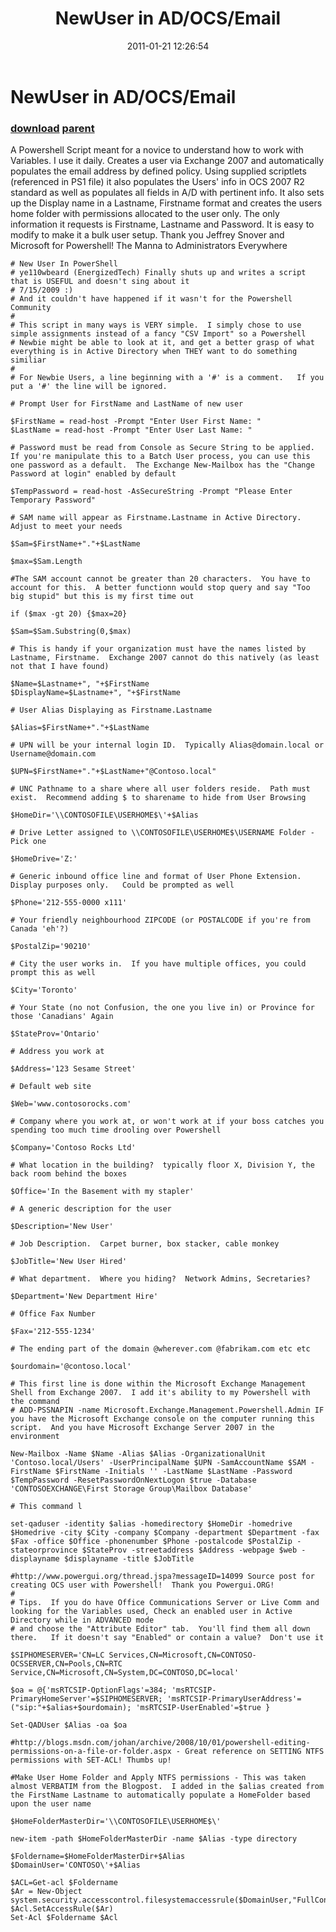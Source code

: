 ﻿---
pid:            2469
parent:         1491
children:       
poster:         Chris
title:          NewUser in AD/OCS/Email
date:           2011-01-21 12:26:54
description:    A Powershell Script meant for a novice to understand how to work with Variables.  I use it daily.  Creates a user via Exchange 2007 and automatically populates the email address by defined policy.  Using supplied scriptlets (referenced in PS1 file) it also populates the Users' info in OCS 2007 R2 standard as well as populates all fields in A/D with pertinent info.  It also sets up the Display name in a Lastname, Firstname format and creates the users home folder with permissions allocated to the user only.   The only information it requests is Firstname, Lastname and Password.  It is easy to modify to make it a bulk user setup.  Thank you Jeffrey Snover and Microsoft for Powershell! The Manna to Administrators Everywhere
format:         vbnet
---

# NewUser in AD/OCS/Email

### [download](2469.vb) [parent](1491.md) 

A Powershell Script meant for a novice to understand how to work with Variables.  I use it daily.  Creates a user via Exchange 2007 and automatically populates the email address by defined policy.  Using supplied scriptlets (referenced in PS1 file) it also populates the Users' info in OCS 2007 R2 standard as well as populates all fields in A/D with pertinent info.  It also sets up the Display name in a Lastname, Firstname format and creates the users home folder with permissions allocated to the user only.   The only information it requests is Firstname, Lastname and Password.  It is easy to modify to make it a bulk user setup.  Thank you Jeffrey Snover and Microsoft for Powershell! The Manna to Administrators Everywhere

```vbnet
# New User In PowerShell 
# ye110wbeard (EnergizedTech) Finally shuts up and writes a script that is USEFUL and doesn't sing about it 
# 7/15/2009 :) 
# And it couldn't have happened if it wasn't for the Powershell Community 
# 
# This script in many ways is VERY simple.  I simply chose to use simple assignments instead of a fancy "CSV Import" so a Powershell 
# Newbie might be able to look at it, and get a better grasp of what everything is in Active Directory when THEY want to do something similiar 
# 
# For Newbie Users, a line beginning with a '#' is a comment.   If you put a '#' the line will be ignored. 

# Prompt User for FirstName and LastName of new user 

$FirstName = read-host -Prompt "Enter User First Name: " 
$LastName = read-host -Prompt "Enter User Last Name: " 

# Password must be read from Console as Secure String to be applied.  If you're manipulate this to a Batch User process, you can use this one password as a default.  The Exchange New-Mailbox has the "Change Password at login" enabled by default 

$TempPassword = read-host -AsSecureString -Prompt "Please Enter Temporary Password" 

# SAM name will appear as Firstname.Lastname in Active Directory.   Adjust to meet your needs 

$Sam=$FirstName+"."+$LastName 

$max=$Sam.Length 

#The SAM account cannot be greater than 20 characters.  You have to account for this.  A better functionn would stop query and say "Too big stupid" but this is my first time out 

if ($max -gt 20) {$max=20} 

$Sam=$Sam.Substring(0,$max) 

# This is handy if your organization must have the names listed by Lastname, Firstname.  Exchange 2007 cannot do this natively (as least not that I have found) 

$Name=$Lastname+", "+$FirstName 
$DisplayName=$Lastname+", "+$FirstName 

# User Alias Displaying as Firstname.Lastname 

$Alias=$FirstName+"."+$LastName 

# UPN will be your internal login ID.  Typically Alias@domain.local or Username@domain.com 

$UPN=$FirstName+"."+$LastName+"@Contoso.local" 

# UNC Pathname to a share where all user folders reside.  Path must exist.  Recommend adding $ to sharename to hide from User Browsing 

$HomeDir='\\CONTOSOFILE\USERHOME$\'+$Alias 

# Drive Letter assigned to \\CONTOSOFILE\USERHOME$\USERNAME Folder - Pick one 

$HomeDrive='Z:' 

# Generic inbound office line and format of User Phone Extension.  Display purposes only.   Could be prompted as well 

$Phone='212-555-0000 x111' 

# Your friendly neighbourhood ZIPCODE (or POSTALCODE if you're from Canada 'eh'?) 

$PostalZip='90210' 

# City the user works in.  If you have multiple offices, you could prompt this as well 

$City='Toronto' 

# Your State (no not Confusion, the one you live in) or Province for those 'Canadians' Again 

$StateProv='Ontario' 

# Address you work at 

$Address='123 Sesame Street' 

# Default web site 

$Web='www.contosorocks.com' 

# Company where you work at, or won't work at if your boss catches you spending too much time drooling over Powershell 

$Company='Contoso Rocks Ltd' 

# What location in the building?  typically floor X, Division Y, the back room behind the boxes 

$Office='In the Basement with my stapler' 

# A generic description for the user 

$Description='New User' 

# Job Description.  Carpet burner, box stacker, cable monkey 

$JobTitle='New User Hired' 

# What department.  Where you hiding?  Network Admins, Secretaries? 

$Department='New Department Hire' 

# Office Fax Number 

$Fax='212-555-1234' 

# The ending part of the domain @wherever.com @fabrikam.com etc etc 

$ourdomain='@contoso.local' 

# This first line is done within the Microsoft Exchange Management Shell from Exchange 2007.  I add it's ability to my Powershell with the command 
# ADD-PSSNAPIN -name Microsoft.Exchange.Management.Powershell.Admin IF you have the Microsoft Exchange console on the computer running this script.  And you have Microsoft Exchange Server 2007 in the environment 

New-Mailbox -Name $Name -Alias $Alias -OrganizationalUnit 'Contoso.local/Users' -UserPrincipalName $UPN -SamAccountName $SAM -FirstName $FirstName -Initials '' -LastName $LastName -Password $TempPassword -ResetPasswordOnNextLogon $true -Database 'CONTOSOEXCHANGE\First Storage Group\Mailbox Database' 

# This command l 

set-qaduser -identity $alias -homedirectory $HomeDir -homedrive $Homedrive -city $City -company $Company -department $Department -fax $Fax -office $Office -phonenumber $Phone -postalcode $PostalZip -stateorprovince $StateProv -streetaddress $Address -webpage $web -displayname $displayname -title $JobTitle 

#http://www.powergui.org/thread.jspa?messageID=14099 Source post for creating OCS user with Powershell!  Thank you Powergui.ORG! 
# 
# Tips.  If you do have Office Communications Server or Live Comm and looking for the Variables used, Check an enabled user in Active Directory while in ADVANCED mode 
# and choose the "Attribute Editor" tab.  You'll find them all down there.   If it doesn't say "Enabled" or contain a value?  Don't use it 

$SIPHOMESERVER='CN=LC Services,CN=Microsoft,CN=CONTOSO-OCSSERVER,CN=Pools,CN=RTC Service,CN=Microsoft,CN=System,DC=CONTOSO,DC=local' 

$oa = @{'msRTCSIP-OptionFlags'=384; 'msRTCSIP-PrimaryHomeServer'=$SIPHOMESERVER; 'msRTCSIP-PrimaryUserAddress'=("sip:"+$alias+$ourdomain); 'msRTCSIP-UserEnabled'=$true } 

Set-QADUser $Alias -oa $oa 

#http://blogs.msdn.com/johan/archive/2008/10/01/powershell-editing-permissions-on-a-file-or-folder.aspx - Great reference on SETTING NTFS permissions with SET-ACL! Thumbs up! 

#Make User Home Folder and Apply NTFS permissions - This was taken almost VERBATIM from the Blogpost.  I added in the $alias created from the FirstName Lastname to automatically populate a HomeFolder based upon the user name 

$HomeFolderMasterDir='\\CONTOSOFILE\USERHOME$\' 

new-item -path $HomeFolderMasterDir -name $Alias -type directory 

$Foldername=$HomeFolderMasterDir+$Alias 
$DomainUser='CONTOSO\'+$Alias 

$ACL=Get-acl $Foldername 
$Ar = New-Object  system.security.accesscontrol.filesystemaccessrule($DomainUser,"FullControl","Allow") 
$Acl.SetAccessRule($Ar) 
Set-Acl $Foldername $Acl
```
